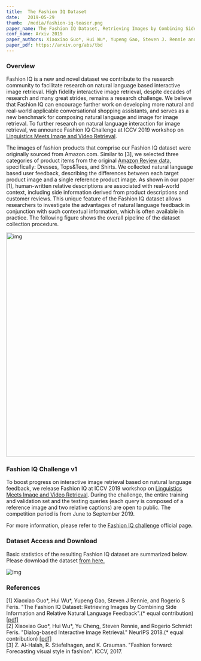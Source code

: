 ```yaml
---
title:  The Fashion IQ Dataset 
date:   2019-05-29
thumb:  /media/fashion-iq-teaser.png
paper_name: The Fashion IQ Dataset, Retrieving Images by Combining Side Information and Relative Natural Language Feedback
conf_name: Arxiv 2019 
paper_authors: Xiaoxiao Guo*, Hui Wu*, Yupeng Gao, Steven J. Rennie and Rogério S. Feris (* equal contribution) 
paper_pdf: https://arxiv.org/abs/tbd
---
```


### Overview

Fashion IQ is a new and novel dataset we contribute to the research community to facilitate research on natural language based interactive image retrieval. High fidelity interactive image retrieval, despite decades of research and many great
strides, remains a research challenge. We believe that Fashion IQ can encourage further work on developing more natural and real-world applicable conversational shopping assistants, and serves as a new benchmark for composing natural language and image for image retrieval. To further research on natural language interaction for image retrieval, we announce Fashion IQ Challenge at ICCV 2019 workshop on [Linguistics Meets Image and Video Retrieval](https://sites.google.com/view/lingir/challenge).

<!--more-->

The images of fashion products that comprise our Fashion IQ dataset were originally sourced from Amazon.com. Similar to [3], we selected three categories of product items from the original [Amazon Review data](http://jmcauley.ucsd.edu/data/amazon/), specifically: Dresses, Tops&Tees, and Shirts. We collected natural language based
user feedback, describing the differences between each target
product image and a single reference product image. 
As shown in our paper [1], human-written relative descriptions are associated with real-world context, including side information derived from product descriptions and customer reviews.
This unique feature of the Fashion IQ dataset allows researchers
to investigate the advantages of natural language
feedback in conjunction with such contextual information,
which is often available in practice. The following figure shows the overall 
pipeline of the dataset collection procedure. 

<img alt="img" src="{{site.baseurl}}/media/fashion-iq-collection.png" width="600">

<br/>

### Fashion IQ Challenge v1 
To boost progress on interactive image retrieval based on natural language feedback, we release Fashion IQ at ICCV 2019 workshop on [Linguistics Meets Image and Video Retrieval](https://sites.google.com/view/lingir/challenge). During the challenge, the entire training and validation set and the testing queries (each query is composed of a reference image and two relative captions) are open to public. The competition period is from June to September 2019. 

For more information, please refer to the [Fashion IQ challenge](https://sites.google.com/view/lingir/fashion-iq) official page. 

<!-- ### Fashion Datasets -->

### Dataset Access and Download  
Basic statistics of the resulting Fashion IQ dataset are summarized below.
Please download the dataset <a href="https://github.com/XiaoxiaoGuo/fashion-iq">from here.</a> 

<img alt="img" src="{{site.baseurl}}/media/fashion-iq-statistics.png">
<br/>

<!-- ### Demo Video -->


### References
<p>
  [1] Xiaoxiao Guo*, Hui Wu*, Yupeng Gao, Steven J Rennie, and Rogerio S Feris. 
 "The Fashion IQ Dataset: Retrieving Images by Combining Side Information and Relative Natural Language Feedback".(* equal contribution)  <a href="https://arxiv.org/abs/1905.12794">[pdf]</a>
  <br/>
  [2] Xiaoxiao Guo*, Hui Wu*, Yu Cheng, Steven Rennie, and Rogerio Schmidt Feris. 
  "Dialog-based Interactive Image Retrieval." NeurIPS 2018.(* equal contribution) <a href="https://papers.nips.cc/paper/7348-dialog-based-interactive-image-retrieval.pdf">[pdf]</a>
  <br/>
  [3] Z. Al-Halah, R. Stiefelhagen, and K. Grauman. "Fashion forward: Forecasting visual style in fashion". ICCV, 2017. 
</p>

